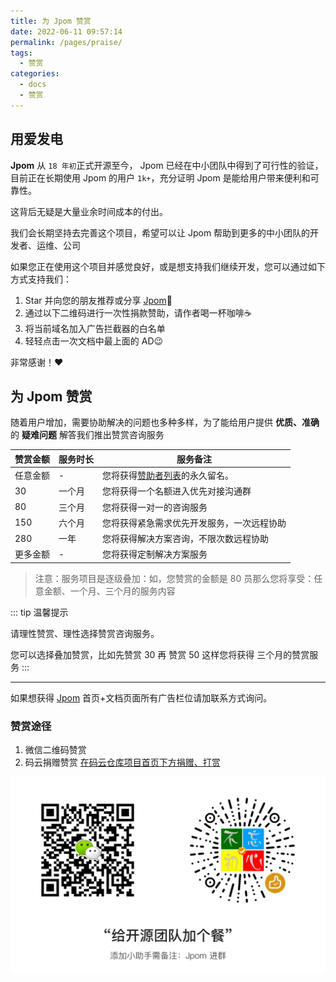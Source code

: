 ```yaml
---
title: 为 Jpom 赞赏
date: 2022-06-11 09:57:14
permalink: /pages/praise/
tags: 
  - 赞赏
categories: 
  - docs
  - 赞赏
---
```


## 用爱发电

**Jpom** 从 `18 年初`正式开源至今， Jpom 已经在中小团队中得到了可行性的验证，目前正在长期使用 Jpom 的用户 `1k+`，充分证明 Jpom 是能给用户带来便利和可靠性。

这背后无疑是大量业余时间成本的付出。

我们会长期坚持去完善这个项目，希望可以让 Jpom 帮助到更多的中小团队的开发者、运维、公司

如果您正在使用这个项目并感觉良好，或是想支持我们继续开发，您可以通过如下方式支持我们：

1. Star 并向您的朋友推荐或分享 [Jpom](https://gitee.com/dromara/Jpom)🚀
2. 通过以下二维码进行一次性捐款赞助，请作者喝一杯咖啡☕️
3. 将当前域名加入广告拦截器的白名单
4. 轻轻点击一次文档中最上面的 AD😉

非常感谢！❤️

##  为 Jpom 赞赏

随着用户增加，需要协助解决的问题也多种多样，为了能给用户提供 **优质、准确** 的 **疑难问题** 解答我们推出赞赏咨询服务


| 赞赏金额 | 服务时长 | 服务备注                            |
|------|------|---------------------------------|
| 任意金额 | -    | 您将获得[赞助者列表](./01.赞赏记录.md)的永久留名。 |
| 30   | 一个月  | 您将获得一个名额进入优先对接沟通群               |
| 80   | 三个月  | 您将获得一对一的咨询服务                    |
| 150  | 六个月  | 您将获得紧急需求优先开发服务，一次远程协助           |
| 280  | 一年   | 您将获得解决方案咨询，不限次数远程协助             |
| 更多金额 | -    | 您将获得定制解决方案服务                    |

> 注意：服务项目是逐级叠加：如，您赞赏的金额是 80 员那么您将享受：任意金额、一个月、三个月的服务内容

::: tip 温馨提示

请理性赞赏、理性选择赞赏咨询服务。

您可以选择叠加赞赏，比如先赞赏 30 再 赞赏 50 这样您将获得 三个月的赞赏服务
:::

------

如果想获得 [Jpom](https://jpom.top/) 首页+文档页面所有广告栏位请加联系方式询问。

### 赞赏途径

1. 微信二维码赞赏
2. 码云捐赠赞赏 [在码云仓库项目首页下方捐赠、打赏](https://gitee.com/dromara/Jpom)

![点击查看二维码](/images/wx-qrcode-praise.png)
